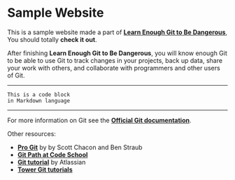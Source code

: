 # Sample Website

This is a sample website made a part of [**Learn Enough Git to Be Dangerous**](http://learnenough.com/git-tutorial), You should totally **check it out**.

After finishing **Learn Enough Git to Be Dangerous**, you will know enough Git to be able to use Git to track changes in your projects, back up data, share your work with others, and collaborate with programmers and other users of Git.

___

```
This is a code block
in Markdown language
```
___

For more information on Git see the [**Official Git documentation**](https://git-scm.com/).

Other resources:
* [**Pro Git**](https://git-scm.com/book/en/v2) by by Scott Chacon and Ben Straub
* [**Git Path at Code School**](https://www.codeschool.com/learn/git)
* [**Git tutorial**](https://www.atlassian.com/git/tutorials) by Atlassian
* [**Tower Git tutorials**](https://www.git-tower.com/learn/)
